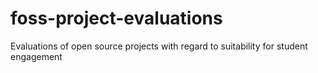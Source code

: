 # foss-project-evaluations
Evaluations of open source projects with regard to suitability for student engagement
